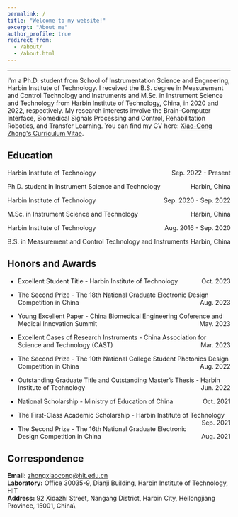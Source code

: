 ```yaml
---
permalink: /
title: "Welcome to my website!"
excerpt: "About me"
author_profile: true
redirect_from: 
  - /about/
  - /about.html
---
```


---
I'm a Ph.D. student from School of Instrumentation Science and Engneering, Harbin Institute of Technology. I received the B.S. degree in Measurement and Control Technology and Instruments and M.Sc. in Instrument Science and Technology from Harbin Institute of Technology, China, in 2020 and 2022, respectively. My research interests involve the Brain-Computer Interface, Biomedical Signals Processing and Control, Rehabilitation Robotics, and Transfer Learning. You can find my CV here: [Xiao-Cong Zhong's Curriculum Vitae](../assets/Curriculum_Vitae.pdf).


Education
----
<p style="text-align:left;">Harbin Institute of Technology<span style="float:right;">Sep. 2022 - Present</span></p>
<p style="text-align:left;">Ph.D. student in Instrument Science and Technology<span style="float:right;">Harbin, China</span></p>
<p style="text-align:left;">Harbin Institute of Technology<span style="float:right;">Sep. 2020 - Sep. 2022</span></p>
<p style="text-align:left;">M.Sc. in Instrument Science and Technology<span style="float:right;">Harbin, China</span></p>
<p style="text-align:left;">Harbin Institute of Technology<span style="float:right;">Aug. 2016 - Sep. 2020</span></p>
<p style="text-align:left;">B.S. in Measurement and Control Technology and Instruments<span style="float:right;">Harbin, China</span></p>

Honors and Awards
----
* <p style="text-align:left;">Excellent Student Title - Harbin Institute of Technology<span style="float:right;">Oct. 2023</span></p>
* <p style="text-align:left;">The Second Prize - The 18th National Graduate Electronic Design Competition in China<span style="float:right;">Aug. 2023</span></p>
* <p style="text-align:left;">Young Excellent Paper - China Biomedical Engineering Coference and Medical Innovation Summit <span style="float:right;">May. 2023</span></p>
* <p style="text-align:left;">Excellent Cases of Research Instruments - China Association for Science and Technology (CAST)<span style="float:right;">Mar. 2023</span></p>
* <p style="text-align:left;">The Second Prize - The 10th National College Student Photonics Design Competition in China<span style="float:right;">Aug. 2022</span></p>
* <p style="text-align:left;">Outstanding Graduate Title and Outstanding Master’s Thesis - Harbin Institute of Technology<span style="float:right;">Jun. 2022</span></p>
* <p style="text-align:left;">National Scholarship - Ministry of Education of China<span style="float:right;">Oct. 2021</span></p>
* <p style="text-align:left;">The First-Class Academic Scholarship - Harbin Institute of Technology<span style="float:right;">Sep. 2021</span></p>
* <p style="text-align:left;">The Second Prize - The 16th National Graduate Electronic Design Competition in China<span style="float:right;">Aug. 2021</span></p>

Correspondence
---
**Email:** zhongxiaocong@hit.edu.cn\
**Laboratory:** Office 30035-9, Dianji Building, Harbin Institute of Technology, HIT\
**Address:** 92 Xidazhi Street, Nangang District, Harbin City, Heilongjiang Province, 15001, China\









